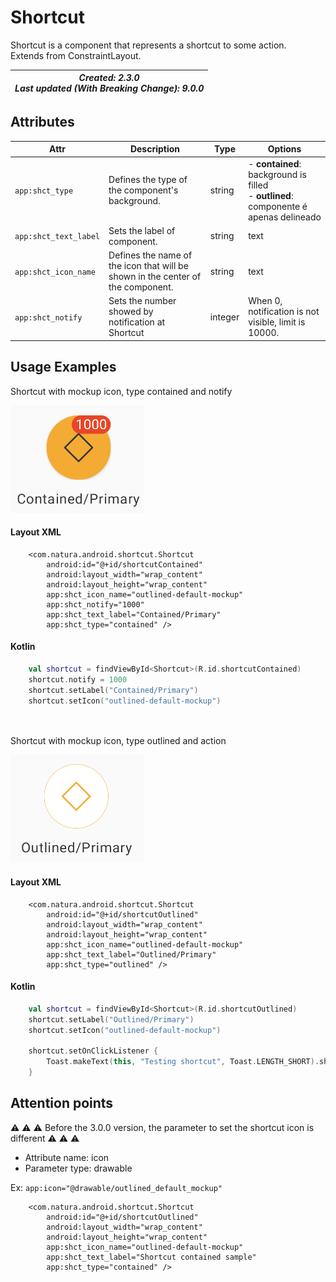 # Shortcut
Shortcut is a component that represents a shortcut to some action.   
Extends from ConstraintLayout.


| _Created: 2.3.0_ <br> _Last updated (With Breaking Change): 9.0.0_ |
| ----- | 


## Attributes
| Attr | Description | Type | Options |
| - | --- | --- | --- |
|`app:shct_type`|  Defines the type of the component's background.| string | - **contained**: background is filled <br> - **outlined**: componente é apenas delineado <br> |
|`app:shct_text_label`| Sets the label of component.| string | text
|`app:shct_icon_name`| Defines the name of the icon that will be shown in the center of the component. | string | text
|`app:shct_notify`| Sets the number showed by notification at Shortcut | integer | When 0, notification is not visible, limit is 10000. |

## Usage Examples
Shortcut with mockup icon, type contained and notify

![Shortcut](./images/shortcut_contained.png)

#### Layout XML

```android
    <com.natura.android.shortcut.Shortcut
        android:id="@+id/shortcutContained"
        android:layout_width="wrap_content"
        android:layout_height="wrap_content"
        app:shct_icon_name="outlined-default-mockup"
        app:shct_notify="1000"
        app:shct_text_label="Contained/Primary"
        app:shct_type="contained" />
```

#### Kotlin

```kotlin
    val shortcut = findViewById<Shortcut>(R.id.shortcutContained)
    shortcut.notify = 1000
    shortcut.setLabel("Contained/Primary")
    shortcut.setIcon("outlined-default-mockup")
```
<br><br>
Shortcut with mockup icon, type outlined and action

![Shortcut](./images/shortcut_outlined.png)

#### Layout XML

```android
    <com.natura.android.shortcut.Shortcut
        android:id="@+id/shortcutOutlined"
        android:layout_width="wrap_content"
        android:layout_height="wrap_content"
        app:shct_icon_name="outlined-default-mockup"
        app:shct_text_label="Outlined/Primary"
        app:shct_type="outlined" />
```

#### Kotlin

```kotlin
    val shortcut = findViewById<Shortcut>(R.id.shortcutOutlined)
    shortcut.setLabel("Outlined/Primary")
    shortcut.setIcon("outlined-default-mockup")

    shortcut.setOnClickListener {
        Toast.makeText(this, "Testing shortcut", Toast.LENGTH_SHORT).show()
    }
```

## Attention points

⚠️ ⚠️ ⚠️ Before the 3.0.0 version, the parameter to set the shortcut icon is different ⚠️ ⚠️ ⚠️

- Attribute name: icon
- Parameter type: drawable

Ex: `app:icon="@drawable/outlined_default_mockup"`

```android
    <com.natura.android.shortcut.Shortcut
        android:id="@+id/shortcutOutlined"
        android:layout_width="wrap_content"
        android:layout_height="wrap_content"
        app:shct_icon_name="outlined-default-mockup"
        app:shct_text_label="Shortcut contained sample"
        app:shct_type="contained" />
```